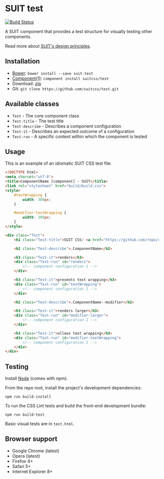 # SUIT test

[![Build Status](https://secure.travis-ci.org/suitcss/test.png?branch=master)](http://travis-ci.org/suitcss/test)

A SUIT component that provides a test structure for visually testing other
components.

Read more about [SUIT's design principles](https://github.com/suitcss/suit/).

## Installation

* [Bower](http://bower.io/): `bower install --save suit-test`
* [Component(1)](http://component.io/): `component install suitcss/test`
* Download: [zip](https://github.com/suitcss/test/zipball/master)
* Git: `git clone https://github.com/suitcss/test.git`


## Available classes

* `Test` - The core component class
* `Test-title` - The test title
* `Test-describe` - Describes a component configuration
* `Test-it` - Describes an expected outcome of a configuration
* `Test-run` - A specific context within which the component is tested

## Usage

This is an example of an idiomatic SUIT CSS test file:

```html
<!DOCTYPE html>
<meta charset="utf-8">
<title>ComponentName [component] - SUIT</title>
<link rel="stylesheet" href="build/build.css">
<style>
    #textWrapping {
        width: 300px;
    }

    #modifier-textWrapping {
        width: 300px;
    }
</style>

<div class="Test">
    <h1 class="Test-title">SUIT CSS: <a href="https://github.com/repo/component-name">ComponentName</a> component tests</h1>

    <h2 class="Test-describe">.ComponentName</h2>

    <h3 class="Test-it">renders</h3>
    <div class="Test-run" id="renders">
        <!-- component configuration 1 -->
    </div>

    <h3 class="Test-it">prevents text wrapping</h3>
    <div class="Test-run" id="textWrapping">
        <!-- component configuration 1 -->
    </div>

    <h2 class="Test-describe">.ComponentName--modifier</h2>

    <h3 class="Test-it">renders larger</h3>
    <div class="Test-run" id="modifier-larger">
        <!-- component configuration 2 -->
    </div>

    <h3 class="Test-it">allows text wrapping</h3>
    <div class="Test-run" id="modifier-textWrapping">
        <!-- component configuration 2 -->
    </div>
</div>
```

## Testing

Install [Node](http://nodejs.org) (comes with npm).

From the repo root, install the project's development dependencies:

```
npm run build-install
```

To run the CSS Lint tests and build the front-end development bundle:

```
npm run build-test
```

Basic visual tests are in `test.html`.

## Browser support

* Google Chrome (latest)
* Opera (latest)
* Firefox 4+
* Safari 5+
* Internet Explorer 8+
